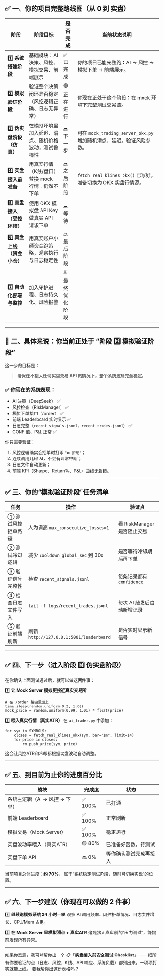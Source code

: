 ## ✅ 一、你的项目完整路线图（从 0 到 实盘）

| 阶段                       | 阶段目标                                             | 是否完成       | 当前状态说明                                                 |
| -------------------------- | ---------------------------------------------------- | -------------- | ------------------------------------------------------------ |
| **1️⃣ 系统搭建阶段**         | 基础模块：AI 决策、风控、模拟交易、前端展示          | ✅ 已完成       | 你的项目已能完整跑：AI → 风控 → 模拟下单 → 前端展示。        |
| **2️⃣ 模拟验证阶段**         | 验证整个决策闭环是否稳定（风控逻辑正确、日志无异常） | 🟢 正在进行     | 你现在正处于这个阶段：在 mock 环境下完整测试交易流。         |
| **3️⃣ 伪实盘阶段（仿真）**   | 在模拟环境里加入延迟、滑点、随机价格波动，测试鲁棒性 | 🔜 下一步       | 可在 `mock_trading_server_okx.py` 增加随机滑点、延迟，验证风险参数。 |
| **4️⃣ 实盘接入前准备**       | 用真实行情（K线/盘口）替换 mock 行情；仍然不下单     | 🔜 之后阶段     | `fetch_real_klines_okx()` 已写好，准备切换为 OKX 实盘行情源。 |
| **5️⃣ 真盘接入（受控环境）** | 使用 OKX 模拟盘 API Key 做真实 API 请求下单          | 🔜 等待         |                                                              |
| **6️⃣ 真盘上线（资金小仓）** | 用真实账户小额资金跑策略，观察执行与日志稳定性       | 🔜 最后阶段     |                                                              |
| **7️⃣ 自动化部署与监控**     | 加入守护进程、日志持久化、风险报警                   | ⏳ 最终优化阶段 |                                                              |

------

## 🧭 二、具体来说：你当前正处于 “阶段 2️⃣ 模拟验证阶段”

这一步的目标是：

> **确保在不接入任何实盘交易 API 的情况下，整个系统逻辑完全稳定。**

### ✅ 你现在的系统表现：

- AI 决策（DeepSeek） ✅
- 风控检查（RiskManager） ✅
- 模拟下单接口（/order） ✅
- 前端 Leaderboard 实时显示 ✅
- 日志完整（`recent_signals.jsonl`、`recent_trades.jsonl`） ✅
- CONF 值、P&L 正常 ✅

你只需要验证：

1. 风控逻辑确实会拒单时打印 `"❌ 拒绝"`；
2. 连续调用几轮 AI，不会有异常中断；
3. 日志文件自动更新；
4. 前端 KPI（Sharpe、Return%、P&L）曲线无报错。

------

## ✅ 三、你的“模拟验证阶段”任务清单

| 任务               | 操作                                     | 验证点                      |
| ------------------ | ---------------------------------------- | --------------------------- |
| ① 测试风控拒单路径 | 人为调高 `max_consecutive_losses=1`      | 看 RiskManager 是否阻止交易 |
| ② 测试冷却逻辑     | 减少 `cooldown_global_sec` 到 30s        | 是否等待冷却期后再下单      |
| ③ 验证信号完整性   | 检查 `recent_signals.jsonl`              | 每条记录都有 `confidence`   |
| ④ 检查日志文件写入 | `tail -f logs/recent_trades.jsonl`       | 每次 AI 触发后自动新增记录  |
| ⑤ 验证前端刷新     | 刷新 `http://127.0.0.1:5001/leaderboard` | 是否实时显示新信号          |

------

## ✅ 四、下一步（进入阶段 3️⃣ 伪实盘阶段）

在你确认上面测试通过后，就可以做这两件事：

1️⃣ **让 Mock Server 模拟更接近真实交易所**

```
# 在 /order 路由里加上
time.sleep(random.uniform(0.2, 1.0))
mock_price = random.uniform(0.99, 1.01) * float(price)
```

2️⃣ **喂入真实行情（真实ATR）**
 在 `ai_trader.py` 中添加：

```
for sym in SYMBOLS:
    closes = fetch_real_klines_okx(sym, bar="1m", limit=14)
    for price in closes:
        rm.push_price(sym, price)
```

这会让风控ATR和冷却都根据实盘波动自动调整。

------

## ✅ 五、到目前为止你的进度百分比

| 模块                           | 完成度 | 状态                   |
| ------------------------------ | ------ | ---------------------- |
| 系统主逻辑（AI → 风控 → 下单） | ✅ 100% | 已打通                 |
| 前端 Leaderboard               | ✅ 100% | 正常刷新               |
| 模拟交易（Mock Server）        | ✅ 100% | 稳定运行               |
| 实盘波动率喂入（真实ATR）      | 🟡 80%  | 已准备好函数，待测试   |
| 实盘下单 API                   | 🔜 0%   | 等你确认测试完成再接入 |

当前项目总体进度：**约 70%**，
 属于“系统稳定测试阶段，随时可切换实盘”的位置。

------

## ✅ 六、下一步建议（你现在可以做的 2 件事）

1️⃣ **继续跑模拟系统 24 小时一轮**
 观察 AI 调用频率、风控拒单情况、日志文件增长、CPU/Mem 占用。

2️⃣ **在 Mock Server 里模拟滑点 + 真实ATR**
 这是接入真盘前的“压力测试”，能提前发现所有异常。

------

如果你愿意，我可以帮你出一个
 📋「**实盘接入前安全测试 Checklist**」
 ——把所有你要验证的点（日志、风控、K线、API 响应、系统负载）都列出来，一项项打钩就能上线。
 要我帮你出这份表格吗？